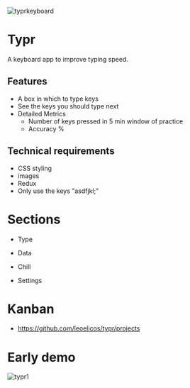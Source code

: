 ![typrkeyboard](https://github.com/leoelicos/typr/assets/99461390/d2bf0c4d-f22a-4739-96fb-d938967fedee)
# Typr

A keyboard app to improve typing speed.

## Features

- A box in which to type keys
- See the keys you should type next
- Detailed Metrics
  - Number of keys pressed in 5 min window of practice
  - Accuracy %

## Technical requirements

- CSS styling
- images
- Redux
- Only use the keys "asdfjkl;"

# Sections

- Type
- Data
- Chill

- Settings

# Kanban

- https://github.com/leoelicos/typr/projects

# Early demo

![typr1](https://github.com/leoelicos/typr/assets/99461390/ed743e16-496c-4081-9dcb-a228b8f8602f)

